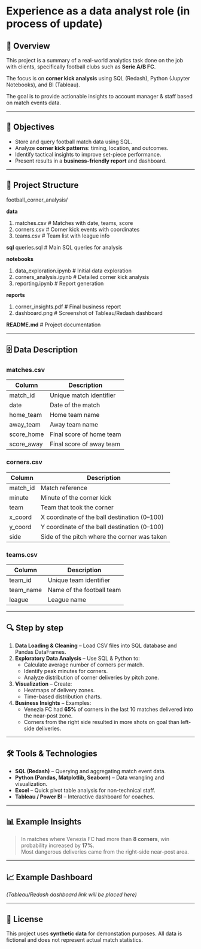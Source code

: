 # Experience as a data analyst role (in process of update)

## 📌 Overview

This project is a summary of a real-world analytics task done on the job with clients, specifically football clubs such as **Serie A/B FC**.  

The focus is on **corner kick analysis** using SQL (Redash), Python (Jupyter Notebooks), and BI (Tableau).  

The goal is to provide actionable insights to account manager & staff based on match events data.

---

## 🎯 Objectives

- Store and query football match data using SQL.
- Analyze **corner kick patterns**: timing, location, and outcomes.
- Identify tactical insights to improve set-piece performance.
- Present results in a **business-friendly report** and dashboard.

---

## 📂 Project Structure

football_corner_analysis/

**data**
1. matches.csv # Matches with date, teams, score
2. corners.csv # Corner kick events with coordinates
3. teams.csv # Team list with league info

**sql**
queries.sql # Main SQL queries for analysis

**notebooks**
1. data_exploration.ipynb # Initial data exploration
2. corners_analysis.ipynb # Detailed corner kick analysis
3. reporting.ipynb # Report generation

**reports**
1. corner_insights.pdf # Final business report
2. dashboard.png # Screenshot of Tableau/Redash dashboard

**README.md** # Project documentation

---

## 🗄 Data Description

### **matches.csv**
| Column        | Description                         |
|---------------|-------------------------------------|
| match_id      | Unique match identifier             |
| date          | Date of the match                   |
| home_team     | Home team name                      |
| away_team     | Away team name                      |
| score_home    | Final score of home team            |
| score_away    | Final score of away team            |

### **corners.csv**
| Column        | Description                                     |
|---------------|-------------------------------------------------|
| match_id      | Match reference                                 |
| minute        | Minute of the corner kick                       |
| team          | Team that took the corner                       |
| x_coord       | X coordinate of the ball destination (0–100)    |
| y_coord       | Y coordinate of the ball destination (0–100)    |
| side          | Side of the pitch where the corner was taken    |

### **teams.csv**
| Column        | Description                         |
|---------------|-------------------------------------|
| team_id       | Unique team identifier              |
| team_name     | Name of the football team           |
| league        | League name                         |

---

## 🔍 Step by step

1. **Data Loading & Cleaning** – Load CSV files into SQL database and Pandas DataFrames.
2. **Exploratory Data Analysis** – Use SQL & Python to:
   - Calculate average number of corners per match.
   - Identify peak minutes for corners.
   - Analyze distribution of corner deliveries by pitch zone.
3. **Visualization** – Create:
   - Heatmaps of delivery zones.
   - Time-based distribution charts.
4. **Business Insights** – Examples:
   - Venezia FC had **65%** of corners in the last 10 matches delivered into the near-post zone.
   - Corners from the right side resulted in more shots on goal than left-side deliveries.

---

## 🛠 Tools & Technologies
- **SQL (Redash)** – Querying and aggregating match event data.
- **Python (Pandas, Matplotlib, Seaborn)** – Data wrangling and visualization.
- **Excel** – Quick pivot table analysis for non-technical staff.
- **Tableau / Power BI** – Interactive dashboard for coaches.

---

## 📊 Example Insights
> In matches where Venezia FC had more than **8 corners**, win probability increased by **17%**.  
> Most dangerous deliveries came from the right-side near-post area.

---

## 📈 Example Dashboard

*(Tableau/Redash dashboard link will be placed here)*

---

## 📜 License

This project uses **synthetic data** for demonstation purposes. All data is fictional and does not represent actual match statistics.

